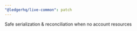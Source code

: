 ```yaml
---
"@ledgerhq/live-common": patch
---
```


Safe serialization & reconciliation when no account resources
